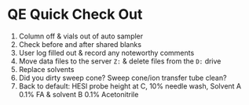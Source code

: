 # QE Quick Check Out

1. Column off & vials out of auto sampler
2. Check before and after shared blanks 
3. User log filled out & record any noteworthy comments
4. Move data files to the server `Z:`  & delete files from the `D:` drive
5. Replace solvents 
6. Did you dirty sweep cone? Sweep cone/ion transfer tube clean?
7. Back to default: HESI probe height at C, 10% needle wash, Solvent A 0.1% FA & solvent B 0.1% Acetonitrile